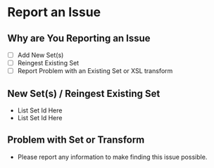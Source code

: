 # Report an Issue

## Why are You Reporting an Issue

- [ ] Add New Set(s)
- [ ] Reingest Existing Set
- [ ] Report Problem with an Existing Set or XSL transform

## New Set(s) / Reingest Existing Set

* List Set Id Here
* List Set Id Here

## Problem with Set or Transform

* Please report any information to make finding this issue possible.


